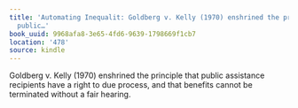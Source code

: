 ```yaml
---
title: 'Automating Inequalit: Goldberg v. Kelly (1970) enshrined the principle that
  public…'
book_uuid: 9968afa8-3e65-4fd6-9639-1798669f1cb7
location: '478'
source: kindle
---
```


Goldberg v. Kelly (1970) enshrined the principle that public assistance recipients have a right to due process, and that benefits cannot be terminated without a fair hearing.